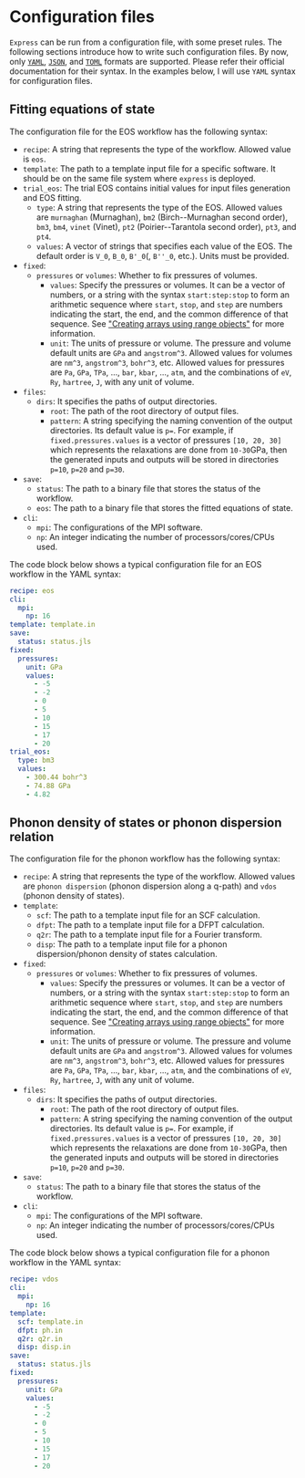 # Configuration files

`Express` can be run from a configuration file, with some preset rules.
The following sections introduce how to write such configuration files.
By now, only
[`YAML`](https://docs.ansible.com/ansible/latest/reference_appendices/YAMLSyntax.html),
[`JSON`](https://restfulapi.net/json-syntax/), and
[`TOML`](https://toml.io/en/) formats are supported. Please refer their official
documentation for their syntax.
In the examples below, I will use `YAML` syntax for configuration files.

## Fitting equations of state

The configuration file for the EOS workflow has the following syntax:

- `recipe`: A string that represents the type of the workflow. Allowed value is `eos`.
- `template`: The path to a template input file for a specific software. It should be on the
  same file system where `express` is deployed.
- `trial_eos`: The trial EOS contains initial values for input files generation and EOS fitting.
  - `type`: A string that represents the type of the EOS. Allowed values are `murnaghan`
    (Murnaghan), `bm2` (Birch--Murnaghan second order), `bm3`, `bm4`, `vinet` (Vinet), `pt2`
    (Poirier--Tarantola second order), `pt3`, and `pt4`.
  - `values`: A vector of strings that specifies each value of the EOS. The default order is ``V_0``, ``B_0``, ``B'_0``(, ``B''_0``, etc.). Units must be provided.
- `fixed`:
  - `pressures` or `volumes`: Whether to fix pressures of volumes.
    - `values`: Specify the pressures or volumes. It can be a vector of numbers, or a string
      with the syntax `start:step:stop` to form an arithmetic sequence where `start`,
      `stop`, and `step` are numbers indicating the start, the end, and the common
      difference of that sequence. See
      ["Creating arrays using range objects"](https://en.wikibooks.org/wiki/Introducing_Julia/Arrays_and_tuples#Creating_arrays_using_range_objects)
      for more information.
    - `unit`: The units of pressure or volume. The pressure and volume default units are
      `GPa` and `angstrom^3`. Allowed values for volumes are `nm^3`, `angstrom^3`, `bohr^3`,
      etc. Allowed values for pressures are `Pa`, `GPa`, `TPa`, ..., `bar`, `kbar`, ...,
      `atm`, and the combinations of `eV`, `Ry`, `hartree`, `J`, with any unit of volume.
- `files`:
  - `dirs`: It specifies the paths of output directories.
    - `root`: The path of the root directory of output files.
    - `pattern`: A string specifying the naming convention of the output directories. Its
      default value is `p=`. For example, if `fixed.pressures.values` is a vector of
      pressures `[10, 20, 30]` which represents the relaxations are done from ``10-30``GPa,
      then the generated inputs and outputs will be stored in directories `p=10`, `p=20` and
      `p=30`.
- `save`:
  - `status`: The path to a binary file that stores the status of the workflow.
  - `eos`: The path to a binary file that stores the fitted equations of state.
- `cli`:
  - `mpi`: The configurations of the MPI software.
  - `np`: An integer indicating the number of processors/cores/CPUs used.

The code block below shows a typical configuration file for an EOS workflow in the YAML syntax:

```yaml
recipe: eos
cli:
  mpi:
    np: 16
template: template.in
save:
  status: status.jls
fixed:
  pressures:
    unit: GPa
    values:
      - -5
      - -2
      - 0
      - 5
      - 10
      - 15
      - 17
      - 20
trial_eos:
  type: bm3
  values:
    - 300.44 bohr^3
    - 74.88 GPa
    - 4.82
```

## Phonon density of states or phonon dispersion relation

The configuration file for the phonon workflow has the following syntax:

- `recipe`: A string that represents the type of the workflow. Allowed values are `phonon
  dispersion` (phonon dispersion along a q-path) and `vdos` (phonon density of states).
- `template`:
  - `scf`: The path to a template input file for an SCF calculation.
  - `dfpt`: The path to a template input file for a DFPT calculation.
  - `q2r`: The path to a template input file for a Fourier transform.
  - `disp`: The path to a template input file for a phonon dispersion/phonon density of states calculation.
- `fixed`:
  - `pressures` or `volumes`: Whether to fix pressures of volumes.
    - `values`: Specify the pressures or volumes. It can be a vector of numbers, or a string
      with the syntax `start:step:stop` to form an arithmetic sequence where `start`,
      `stop`, and `step` are numbers indicating the start, the end, and the common
      difference of that sequence. See
      ["Creating arrays using range objects"](https://en.wikibooks.org/wiki/Introducing_Julia/Arrays_and_tuples#Creating_arrays_using_range_objects)
      for more information.
    - `unit`: The units of pressure or volume. The pressure and volume default units are
      `GPa` and `angstrom^3`. Allowed values for volumes are `nm^3`, `angstrom^3`, `bohr^3`,
      etc. Allowed values for pressures are `Pa`, `GPa`, `TPa`, ..., `bar`, `kbar`, ...,
      `atm`, and the combinations of `eV`, `Ry`, `hartree`, `J`, with any unit of volume.
- `files`:
  - `dirs`: It specifies the paths of output directories.
    - `root`: The path of the root directory of output files.
    - `pattern`: A string specifying the naming convention of the output directories. Its
      default value is `p=`. For example, if `fixed.pressures.values` is a vector of
      pressures `[10, 20, 30]` which represents the relaxations are done from ``10-30``GPa,
      then the generated inputs and outputs will be stored in directories `p=10`, `p=20` and
      `p=30`.
- `save`:
  - `status`: The path to a binary file that stores the status of the workflow.
- `cli`:
  - `mpi`: The configurations of the MPI software.
  - `np`: An integer indicating the number of processors/cores/CPUs used.

The code block below shows a typical configuration file for a phonon workflow in the YAML syntax:

```yaml
recipe: vdos
cli:
  mpi:
    np: 16
template:
  scf: template.in
  dfpt: ph.in
  q2r: q2r.in
  disp: disp.in
save:
  status: status.jls
fixed:
  pressures:
    unit: GPa
    values:
      - -5
      - -2
      - 0
      - 5
      - 10
      - 15
      - 17
      - 20
```
